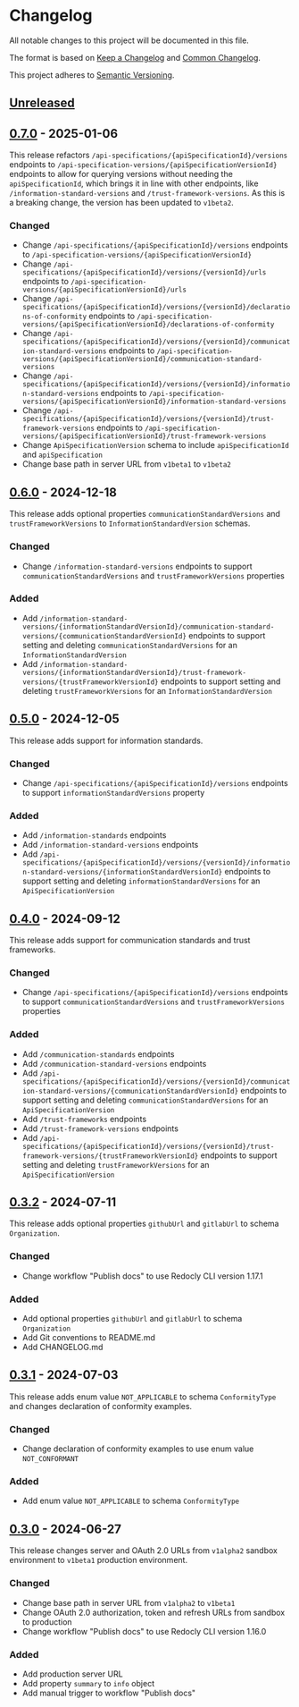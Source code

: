 ﻿# Changelog

All notable changes to this project will be documented in this file.

The format is based on [Keep a Changelog](https://keepachangelog.com/en/1.1.0/) and
[Common Changelog](https://common-changelog.org/).

This project adheres to [Semantic Versioning](https://semver.org/spec/v2.0.0.html).

## [Unreleased]

## [0.7.0] - 2025-01-06

This release refactors `/api-specifications/{apiSpecificationId}/versions` endpoints to 
`/api-specification-versions/{apiSpecificationVersionId}` endpoints to allow for querying versions without needing the 
`apiSpecificationId`, which brings it in line with other endpoints, like `/information-standard-versions` and 
`/trust-framework-versions`. As this is a breaking change, the version has been updated to `v1beta2`.

### Changed

- Change `/api-specifications/{apiSpecificationId}/versions` endpoints to 
  `/api-specification-versions/{apiSpecificationVersionId}`
- Change `/api-specifications/{apiSpecificationId}/versions/{versionId}/urls` endpoints to
  `/api-specification-versions/{apiSpecificationVersionId}/urls`
- Change `/api-specifications/{apiSpecificationId}/versions/{versionId}/declarations-of-conformity` endpoints to
  `/api-specification-versions/{apiSpecificationVersionId}/declarations-of-conformity`
- Change `/api-specifications/{apiSpecificationId}/versions/{versionId}/communication-standard-versions` endpoints to
  `/api-specification-versions/{apiSpecificationVersionId}/communication-standard-versions`
- Change `/api-specifications/{apiSpecificationId}/versions/{versionId}/information-standard-versions` endpoints to
  `/api-specification-versions/{apiSpecificationVersionId}/information-standard-versions`
- Change `/api-specifications/{apiSpecificationId}/versions/{versionId}/trust-framework-versions` endpoints to
  `/api-specification-versions/{apiSpecificationVersionId}/trust-framework-versions`
- Change `ApiSpecificationVersion` schema to include `apiSpecificationId` and `apiSpecification`
- Change base path in server URL from `v1beta1` to `v1beta2`

## [0.6.0] - 2024-12-18

This release adds optional properties `communicationStandardVersions` and `trustFrameworkVersions` to
`InformationStandardVersion` schemas.

### Changed

- Change `/information-standard-versions` endpoints to support `communicationStandardVersions` and
  `trustFrameworkVersions` properties

### Added

- Add `/information-standard-versions/{informationStandardVersionId}/communication-standard-versions/{communicationStandardVersionId}`
  endpoints to support setting and deleting `communicationStandardVersions` for an `InformationStandardVersion`
- Add `/information-standard-versions/{informationStandardVersionId}/trust-framework-versions/{trustFrameworkVersionId}`
  endpoints to support setting and deleting `trustFrameworkVersions` for an `InformationStandardVersion`

## [0.5.0] - 2024-12-05

This release adds support for information standards.

### Changed

- Change `/api-specifications/{apiSpecificationId}/versions` endpoints to support `informationStandardVersions` property

### Added

- Add `/information-standards` endpoints
- Add `/information-standard-versions` endpoints
- Add `/api-specifications/{apiSpecificationId}/versions/{versionId}/information-standard-versions/{informationStandardVersionId}`
  endpoints to support setting and deleting `informationStandardVersions` for an `ApiSpecificationVersion`

## [0.4.0] - 2024-09-12

This release adds support for communication standards and trust frameworks.

### Changed

- Change `/api-specifications/{apiSpecificationId}/versions` endpoints to support `communicationStandardVersions` and 
  `trustFrameworkVersions` properties

### Added

- Add `/communication-standards` endpoints
- Add `/communication-standard-versions` endpoints
- Add `/api-specifications/{apiSpecificationId}/versions/{versionId}/communication-standard-versions/{communicationStandardVersionId}`
  endpoints to support setting and deleting `communicationStandardVersions` for an `ApiSpecificationVersion`
- Add `/trust-frameworks` endpoints
- Add `/trust-framework-versions` endpoints
- Add `/api-specifications/{apiSpecificationId}/versions/{versionId}/trust-framework-versions/{trustFrameworkVersionId}`
  endpoints to support setting and deleting `trustFrameworkVersions` for an `ApiSpecificationVersion`

## [0.3.2] - 2024-07-11

This release adds optional properties `githubUrl` and `gitlabUrl` to schema `Organization`.

### Changed

- Change workflow "Publish docs" to use Redocly CLI version 1.17.1

### Added

- Add optional properties `githubUrl` and `gitlabUrl` to schema `Organization`
- Add Git conventions to README.md
- Add CHANGELOG.md

## [0.3.1] - 2024-07-03

This release adds enum value `NOT_APPLICABLE` to schema `ConformityType` and changes declaration of conformity examples.

### Changed

- Change declaration of conformity examples to use enum value `NOT_CONFORMANT`

### Added

- Add enum value `NOT_APPLICABLE` to schema `ConformityType`

## [0.3.0] - 2024-06-27

This release changes server and OAuth 2.0 URLs from `v1alpha2` sandbox environment to `v1beta1` production environment.

### Changed

- Change base path in server URL from `v1alpha2` to `v1beta1`
- Change OAuth 2.0 authorization, token and refresh URLs from sandbox to production
- Change workflow "Publish docs" to use Redocly CLI version 1.16.0

### Added

- Add production server URL
- Add property `summary` to `info` object
- Add manual trigger to workflow "Publish docs"

[unreleased]: https://github.com/Nictiz/zorgapis-openapi-specification/compare/v0.7.0...HEAD
[0.7.0]: https://github.com/Nictiz/zorgapis-openapi-specification/compare/v0.6.0...v0.7.0
[0.6.0]: https://github.com/Nictiz/zorgapis-openapi-specification/compare/v0.5.0...v0.6.0
[0.5.0]: https://github.com/Nictiz/zorgapis-openapi-specification/compare/v0.4.0...v0.5.0
[0.4.0]: https://github.com/Nictiz/zorgapis-openapi-specification/compare/v0.3.2...v0.4.0
[0.3.2]: https://github.com/Nictiz/zorgapis-openapi-specification/compare/v0.3.1...v0.3.2
[0.3.1]: https://github.com/Nictiz/zorgapis-openapi-specification/compare/v0.3.0...v0.3.1
[0.3.0]: https://github.com/Nictiz/zorgapis-openapi-specification/releases/tag/v0.3.0